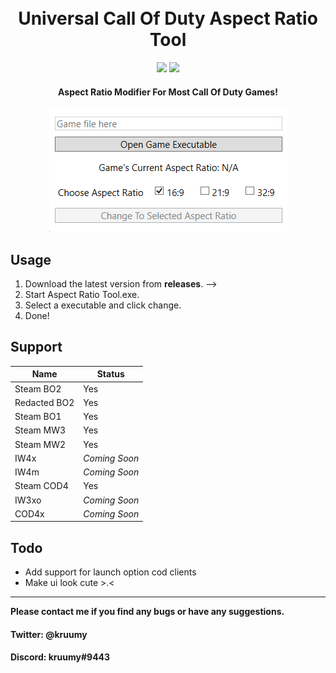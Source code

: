 <h1 align="center">
  <br>
  Universal Call Of Duty Aspect Ratio Tool
  <br>
</h1>

<div align="center">
  <a href="https://github.com/kruumy/cod-aspect-ratio-tool/releases"><img src="https://img.shields.io/github/v/release/kruumy/cod-aspect-ratio-tool?label=Latest%20version&style=flat-square"></a>
  <a href="https://paypal.me/JPauls281"><img src="https://img.shields.io/badge/Donate-Paypal-orange?style=flat-square"></a>
</div>

<h4 align="center">Aspect Ratio Modifier For Most Call Of Duty Games</a>!</h4>
<div align="center">
  <a href="https://github.com/kruumy/cod-aspect-ratio-tool/blob/main/preview.png">
    <img src="preview.png" alt="Preivew" width="auto" height="auto">
  </a>
</div>


## Usage

1. Download the latest version from **releases**. -->
2. Start Aspect Ratio Tool.exe.
3. Select a executable and click change.
4. Done!


## Support

| Name | Status |
| --- | --- |
| Steam BO2 | Yes |
| Redacted BO2 | Yes |
| Steam BO1 | Yes |
| Steam MW3 | Yes |
| Steam MW2 | Yes |
| IW4x | *Coming Soon* |
| IW4m | *Coming Soon* |
| Steam COD4 | Yes |
| IW3xo | *Coming Soon* |
| COD4x | *Coming Soon* |


## Todo

* Add support for launch option cod clients
* Make ui look cute >.<

---

**Please contact me if you find any bugs or have any suggestions.**
#### Twitter: @kruumy
#### Discord: kruumy#9443
